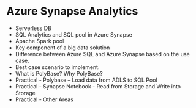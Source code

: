 # Azure Synapse Analytics
- Serverless DB
- SQL Analytics and SQL pool in Azure Synapse
- Apache Spark pool
- Key component of a big data solution
- Difference between Azure SQL and Azure Synapse based on the use case.
- Best case scenario to implement.
- What is PolyBase? Why PolyBase?
- Practical - Polybase – Load data from ADLS to SQL Pool
- Practical - Synapse Notebook - Read from Storage and Write into Storage
- Practical - Other Areas
